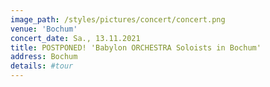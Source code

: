 ```yaml
---
image_path: /styles/pictures/concert/concert.png
venue: 'Bochum'
concert_date: Sa., 13.11.2021
title: POSTPONED! 'Babylon ORCHESTRA Soloists in Bochum'
address: Bochum
details: #tour 
---
```

